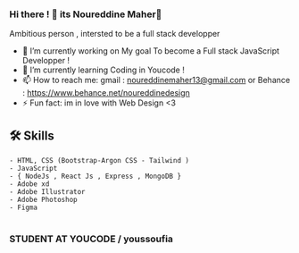 ### Hi there !  🚀 its Noureddine Maher👋


Ambitious person , intersted to be a full stack developper  




- 🔭 I’m currently working on My goal To become a Full stack JavaScript Developper   ! 
- 🌱 I’m currently learning Coding in Youcode ! 
- 📫 How to reach me: gmail : noureddinemaher13@gmail.com or Behance : https://www.behance.net/noureddinedesign
- ⚡ Fun fact: im in love with Web Design <3 

## 🛠 Skills
	- HTML, CSS (Bootstrap-Argon CSS - Tailwind )
	- JavaScript 
	- { NodeJs , React Js , Express , MongoDB } 
	- Adobe xd 
	- Adobe Illustrator 
	- Adobe Photoshop
	- Figma
#

###  STUDENT AT YOUCODE / youssoufia 






